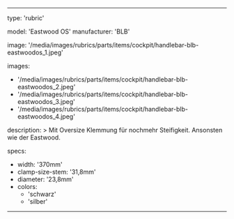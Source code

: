 ---

type: 'rubric'


model: 'Eastwood OS'
manufacturer: 'BLB'

image: '/media/images/rubrics/parts/items/cockpit/handlebar-blb-eastwoodos_1.jpeg'

images:
  - '/media/images/rubrics/parts/items/cockpit/handlebar-blb-eastwoodos_2.jpeg'
  - '/media/images/rubrics/parts/items/cockpit/handlebar-blb-eastwoodos_3.jpeg'
  - '/media/images/rubrics/parts/items/cockpit/handlebar-blb-eastwoodos_4.jpeg'

description: >
    Mit Oversize Klemmung für nochmehr Steifigkeit. Ansonsten wie der Eastwood.

specs:
  - width: '370mm'
  - clamp-size-stem: '31,8mm'
  - diameter: '23,8mm'
  - colors:
    - 'schwarz'
    - 'silber'

---